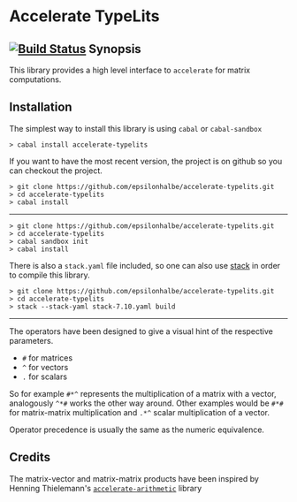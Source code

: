 Accelerate TypeLits
===================

[![Build Status](https://travis-ci.org/epsilonhalbe/accelerate-typelits.svg?branch=master)](https://travis-ci.org/epsilonhalbe/accelerate-typelits)
Synopsis
--------

This library provides a high level interface to `accelerate` for matrix
computations.

Installation
------------

The simplest way to install this library is using `cabal` or `cabal-sandbox`

```
> cabal install accelerate-typelits
```

If you want to have the most recent version, the project is on github so you can
checkout the project.

```
> git clone https://github.com/epsilonhalbe/accelerate-typelits.git
> cd accelerate-typelits
> cabal install
```

---

```
> git clone https://github.com/epsilonhalbe/accelerate-typelits.git
> cd accelerate-typelits
> cabal sandbox init
> cabal install
```

There is also a `stack.yaml` file included, so one can also use [stack][1] in
order to compile this library.

```
> git clone https://github.com/epsilonhalbe/accelerate-typelits.git
> cd accelerate-typelits
> stack --stack-yaml stack-7.10.yaml build
```

---

The operators have been designed to give a visual hint of the respective
parameters.

- `#` for matrices
- `^` for vectors
- `.` for scalars

So for example `#*^` represents the multiplication of a matrix with a vector,
analogously `^*#` works the other way around. Other examples would be `#*#` for
matrix-matrix multiplication and `.*^` scalar multiplication of a vector.

Operator precedence is usually the same as the numeric equivalence.

Credits
-------

The matrix-vector and matrix-matrix products have been inspired by Henning
Thielemann's [`accelerate-arithmetic`][2] library

[1]: https://haskellstack.com
[2]: https://hackage.haskell.org/package/accelerate-arithmetic
